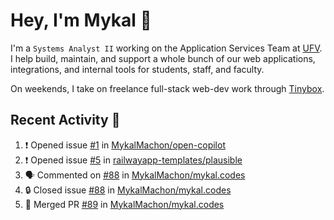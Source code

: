 # Hey, I'm Mykal 👋

I'm a `Systems Analyst II` working on the Application Services Team at [UFV](https://ufv.ca). 
I help build, maintain, and support a whole bunch of our web applications, integrations, and internal tools for students, staff, and faculty.

On weekends, I take on freelance full-stack web-dev work through [Tinybox](https://tinybox.dev).

## Recent Activity 🚀

<!--START_SECTION:activity-->
1. ❗ Opened issue [#1](https://github.com/MykalMachon/open-copilot/issues/1) in [MykalMachon/open-copilot](https://github.com/MykalMachon/open-copilot)
2. ❗ Opened issue [#5](https://github.com/railwayapp-templates/plausible/issues/5) in [railwayapp-templates/plausible](https://github.com/railwayapp-templates/plausible)
3. 🗣 Commented on [#88](https://github.com/MykalMachon/mykal.codes/issues/88#issuecomment-1826064147) in [MykalMachon/mykal.codes](https://github.com/MykalMachon/mykal.codes)
4. 🔒 Closed issue [#88](https://github.com/MykalMachon/mykal.codes/issues/88) in [MykalMachon/mykal.codes](https://github.com/MykalMachon/mykal.codes)
5. 🎉 Merged PR [#89](https://github.com/MykalMachon/mykal.codes/pull/89) in [MykalMachon/mykal.codes](https://github.com/MykalMachon/mykal.codes)
<!--END_SECTION:activity-->
